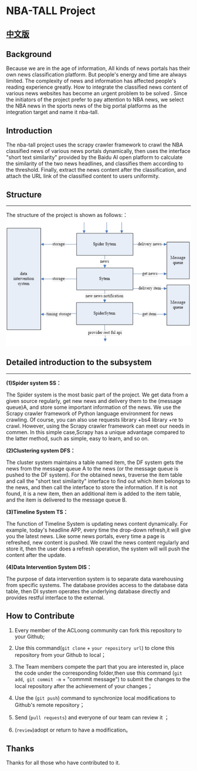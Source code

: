# NBA-TALL Project

## [中文版](/README_ZH.md)


## Background

Because we are in the age of information, All kinds of news portals has their own news 
classification platform. But people's energy and time are always limited. The complexity of 
news and information has affected people's reading experience greatly. How to integrate the 
classified news content of various news websites has become an urgent problem to be solved . 
Since the initiators of the project prefer to pay attention to NBA news, we select the NBA 
news in the sports news of the big portal platforms as the integration target and name it 
nba-tall.


## Introduction

The nba-tall project uses the scrapy crawler framework to crawl the NBA classified news of 
various news portals dynamically, then uses the interface "short text similarity"  provided 
by the Baidu AI open platform to calculate the similarity of the two news headlines, and 
classifies them according to the threshold. Finally, extract the news content after the 
classification, and attach the URL link of the classified content to users uniformity.


## Structure

***

The structure of the project is shown as follows:：
![The structure of the project](Images/structure_en.png)

## Detailed introduction to the subsystem 

***

**(1)Spider system SS：**

The Spider system is the most basic part of the project. We get data from a given source  regularly, get new news and delivery them to the (message queue)A, and store some important information of the news. We use the Scrapy crawler framework of Python language environment for news crawling. Of course, you can also use requests library +bs4 library +re to crawl. However, using the Scrapy crawler framework can  meet our needs in commen. In this simple case,Scrapy has a unique advantage compared to the latter method, such as simple, easy to learn, and so on.

**(2)Clustering system DFS：**

The cluster system maintains a  table named item, the DF system gets the news from the message queue A to the news (or the message queue is pushed to the DF system). For the obtained news, traverse the item table and call the "short text similarity" interface to find out which item belongs to the news, and then call the interface to store the information. If it is not found, it is a new item, then an additional item is added to the item table, and the item is delivered to the message queue B.

**(3)Timeline System TS：**

The function of  Timeline System is updating news content dynamically. For example, today's 
headline APP, every time the drop-down refresh,it will give you the latest news. Like some 
news portals, every time a page is refreshed, new content is pushed. We crawl the news 
content regularly and store it, then the user does a refresh operation, the system will will 
push the content after the update.

**(4)Data Intervention System DIS：**

The purpose of data intervention system is to separate data warehousing from specific systems. The database provides access to the database data table, then DI system operates the underlying database directly and provides restful interface to the external.


## How to Contribute

1. Every member of the ACLoong community can fork this repository to your Github;

2. Use this command(`git clone` + `your repository url`) to clone this repository from your Github 
to local；

3. The Team members compete the part that you are interested in, place the code under the 
corresponding folder,then use this command (`git add`,` git commit -m` + "commmit message") to 
submit the changes to the local repository after the achievement of your changes；

4. Use the (`git push`) command to synchronize local modifications to Github's remote repository；

5. Send (`pull requests`) and everyone of our team can review it ；

6. (`review`)adopt or return to have a modification。

## Thanks

Thanks for all those who have contributed to it.
